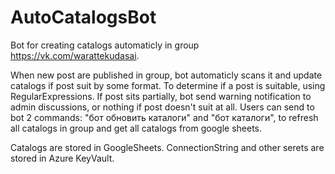 # AutoCatalogsBot
Bot for creating catalogs automaticly in group https://vk.com/warattekudasai.

When new post are published in group, bot automaticly scans it and update catalogs if post suit by some format.
To determine if a post is suitable, using RegularExpressions.
If post sits partially, bot send warning notification to admin discussions, or nothing if post doesn't suit at all.
Users can send to bot 2 commands: "бот обновить каталоги" and "бот каталоги", to refresh all catalogs in group and get all catalogs from google sheets.

Catalogs are stored in GoogleSheets.
ConnectionString and other serets are stored in Azure KeyVault.
